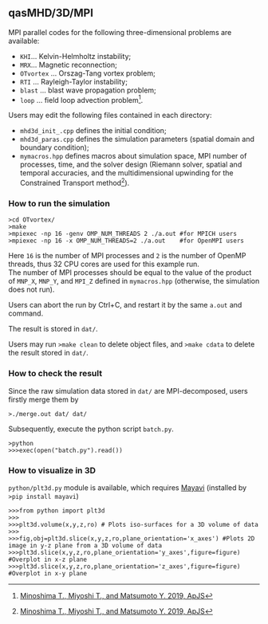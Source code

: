 ## qasMHD/3D/MPI
MPI parallel codes for the following three-dimensional problems are available:
- `KHI`... Kelvin-Helmholtz instability;
- `MRX`... Magnetic reconnection;
- `OTvortex` ... Orszag-Tang vortex problem;
- `RTI` ... Rayleigh-Taylor instability;
- `blast` ... blast wave propagation problem;
- `loop` ... field loop advection problem[^1].

Users may edit the following files contained in each directory:
- `mhd3d_init_.cpp` defines the initial condition;
- `mhd3d_paras.cpp` defines the simulation parameters (spatial domain and boundary condition);
- `mymacros.hpp` defines macros about simulation space, MPI number of processes, time, and the solver design (Riemann solver, spatial and temporal accuracies, and the multidimensional upwinding for the Constrained Transport method[^1]).

### How to run the simulation
```
>cd OTvortex/
>make
>mpiexec -np 16 -genv OMP_NUM_THREADS 2 ./a.out #for MPICH users
>mpiexec -np 16 -x OMP_NUM_THREADS=2 ./a.out    #for OpenMPI users
```
Here `16` is the number of MPI processes and `2` is the number of OpenMP threads, thus 32 CPU cores are used for this example run.<br>
The number of MPI processes should be equal to the value of the product of `MNP_X`, `MNP_Y`, and `MPI_Z` defined in `mymacros.hpp` (otherwise, the simulation does not run).

Users can abort the run by Ctrl+C, and restart it by the same `a.out` and command.

The result is stored in `dat/`.

Users may run `>make clean` to delete object files, and `>make cdata` to delete the result stored in `dat/`.

### How to check the result
Since the raw simulation data stored in `dat/` are MPI-decomposed, users firstly merge them by
```
>./merge.out dat/ dat/
```

Subsequently, execute the python script `batch.py`.
```
>python
>>>exec(open("batch.py").read())
```

### How to visualize in 3D
`python/plt3d.py` module is available, which requires [Mayavi](https://mayavi.readthedocs.io/ja/latest/index.html) (installed by `>pip install mayavi`)
```
>>>from python import plt3d
>>>
>>>plt3d.volume(x,y,z,ro) # Plots iso-surfaces for a 3D volume of data
>>>
>>>fig,obj=plt3d.slice(x,y,z,ro,plane_orientation='x_axes') #Plots 2D image in y-z plane from a 3D volume of data
>>>plt3d.slice(x,y,z,ro,plane_orientation='y_axes',figure=figure) #Overplot in x-z plane
>>>plt3d.slice(x,y,z,ro,plane_orientation='z_axes',figure=figure) #Overplot in x-y plane
```

[^1]: [Minoshima T., Miyoshi T., and Matsumoto Y. 2019, ApJS](https://iopscience.iop.org/article/10.3847/1538-4365/ab1a36/meta)
